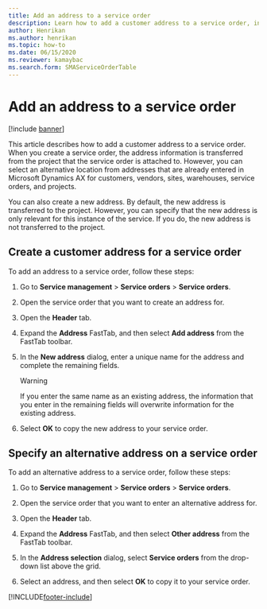 ```yaml
---
title: Add an address to a service order   
description: Learn how to add a customer address to a service order, including a step-by-step process for creating a customer address for a service order.
author: Henrikan
ms.author: henrikan
ms.topic: how-to
ms.date: 06/15/2020
ms.reviewer: kamaybac
ms.search.form: SMAServiceOrderTable
---
```


# Add an address to a service order

[!include [banner](../includes/banner.md)]

This article describes how to add a customer address to a service order. When you create a service order, the address information is transferred from the project that the service order is attached to. However, you can select an alternative location from addresses that are already entered in Microsoft Dynamics AX for customers, vendors, sites, warehouses, service orders, and projects.

You can also create a new address. By default, the new address is transferred to the project. However, you can specify that the new address is only relevant for this instance of the service. If you do, the new address is not transferred to the project.

## Create a customer address for a service order

To add an address to a service order, follow these steps:

1. Go to **Service management** \> **Service orders** \> **Service orders**.

1. Open the service order that you want to create an address for.

1. Open the **Header** tab.

1. Expand the **Address** FastTab, and then select **Add address** from the FastTab toolbar.

1. In the **New address** dialog, enter a unique name for the address and complete the remaining fields.

    > [!WARNING]
    > If you enter the same name as an existing address, the information that you enter in the remaining fields will overwrite information for the existing address.

1. Select **OK** to copy the new address to your service order.

## Specify an alternative address on a service order

To add an alternative address to a service order, follow these steps:

1. Go to **Service management** \> **Service orders** \> **Service orders**.

1. Open the service order that you want to enter an alternative address for.

1. Open the **Header** tab.

1. Expand the **Address** FastTab, and then select **Other address** from the FastTab toolbar.

1. In the **Address selection** dialog, select **Service orders** from the drop-down list above the grid.

1. Select an address, and then select **OK** to copy it to your service order.

[!INCLUDE[footer-include](../../includes/footer-banner.md)]
